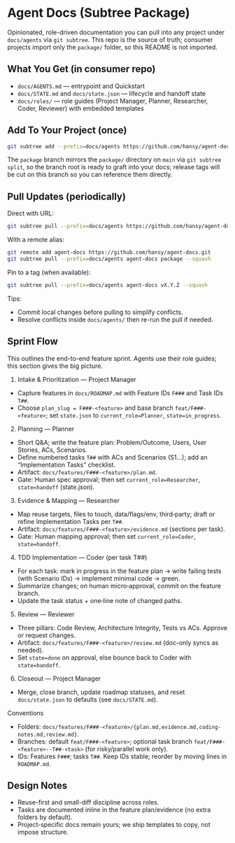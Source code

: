# Agent Docs (Subtree Package)

Opinionated, role-driven documentation you can pull into any project under `docs/agents` via `git subtree`. This repo is the source of truth; consumer projects import only the `package/` folder, so this README is not imported.

## What You Get (in consumer repo)

- `docs/AGENTS.md` — entrypoint and Quickstart
- `docs/STATE.md` and `docs/state.json` — lifecycle and handoff state
- `docs/roles/` — role guides (Project Manager, Planner, Researcher, Coder, Reviewer) with embedded templates

## Add To Your Project (once)

```bash
git subtree add --prefix=docs/agents https://github.com/hansy/agent-docs.git package --squash
```

The `package` branch mirrors the `package/` directory on `main` via `git subtree split`, so the branch root is ready to graft into your docs; release tags will be cut on this branch so you can reference them directly.

## Pull Updates (periodically)

Direct with URL:

```bash
git subtree pull --prefix=docs/agents https://github.com/hansy/agent-docs.git package --squash
```

With a remote alias:

```bash
git remote add agent-docs https://github.com/hansy/agent-docs.git
git subtree pull --prefix=docs/agents agent-docs package --squash
```

Pin to a tag (when available):

```bash
git subtree pull --prefix=docs/agents agent-docs vX.Y.Z --squash
```

Tips:

- Commit local changes before pulling to simplify conflicts.
- Resolve conflicts inside `docs/agents/` then re-run the pull if needed.

## Sprint Flow

This outlines the end-to-end feature sprint. Agents use their role guides; this section gives the big picture.

1. Intake & Prioritization — Project Manager

- Capture features in `docs/ROADMAP.md` with Feature IDs `F###` and Task IDs `T##`.
- Choose `plan_slug = F###-<feature>` and base branch `feat/F###-<feature>`; set `state.json` to `current_role=Planner`, `state=in_progress`.

2. Planning — Planner

- Short Q&A; write the feature plan: Problem/Outcome, Users, User Stories, ACs, Scenarios.
- Define numbered tasks `T##` with ACs and Scenarios (S1…); add an “Implementation Tasks” checklist.
- Artifact: `docs/features/F###-<feature>/plan.md`.
- Gate: Human spec approval; then set `current_role=Researcher`, `state=handoff` (state.json).

3. Evidence & Mapping — Researcher

- Map reuse targets, files to touch, data/flags/env, third‑party; draft or refine Implementation Tasks per `T##`.
- Artifact: `docs/features/F###-<feature>/evidence.md` (sections per task).
- Gate: Human mapping approval; then set `current_role=Coder`, `state=handoff`.

4. TDD Implementation — Coder (per task T##)

- For each task: mark in progress in the feature plan → write failing tests (with Scenario IDs) → implement minimal code → green.
- Summarize changes; on human micro‑approval, commit on the feature branch.
- Update the task status + one‑line note of changed paths.

5. Review — Reviewer

- Three pillars: Code Review, Architecture Integrity, Tests vs ACs. Approve or request changes.
- Artifact: `docs/features/F###-<feature>/review.md` (doc-only syncs as needed).
- Set `state=done` on approval, else bounce back to Coder with `state=handoff`.

6. Closeout — Project Manager

- Merge, close branch, update roadmap statuses, and reset `docs/state.json` to defaults (see `docs/STATE.md`).

Conventions

- Folders: `docs/features/F###-<feature>/{plan.md,evidence.md,coding-notes.md,review.md}`.
- Branches: default `feat/F###-<feature>`; optional task branch `feat/F###-<feature>--T##-<task>` (for risky/parallel work only).
- IDs: Features `F###`; tasks `T##`. Keep IDs stable; reorder by moving lines in `ROADMAP.md`.

## Design Notes

- Reuse-first and small-diff discipline across roles.
- Tasks are documented inline in the feature plan/evidence (no extra folders by default).
- Project-specific docs remain yours; we ship templates to copy, not impose structure.
